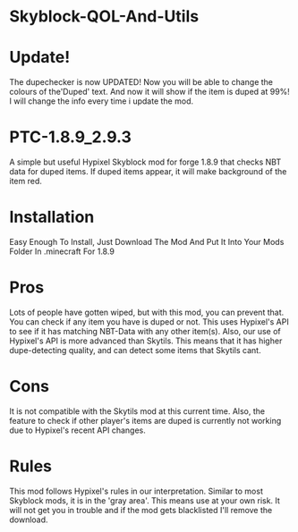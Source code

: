 # Skyblock-QOL-And-Utils
# Update!
The dupechecker is now UPDATED! 
Now you will be able to change the colours of the'Duped' text. And now it will show if the item is duped at 99%! I will change the info every time i update the mod.

# PTC-1.8.9_2.9.3
A simple but useful Hypixel Skyblock mod for forge 1.8.9 that checks NBT data for duped items. If duped items appear, it will make background of the item red.

# Installation
Easy Enough To Install, Just Download The Mod And Put It Into Your Mods Folder In .minecraft For 1.8.9

# Pros
Lots of people have gotten wiped, but with this mod, you can prevent that. You can check if any item you have is duped or not. This uses Hypixel's API to see if it has matching NBT-Data with any other item(s). Also, our use of Hypixel's API is more advanced than Skytils. This means that it has higher dupe-detecting quality, and can detect some items that Skytils cant.

# Cons
It is not compatible with the Skytils mod at this current time. Also, the feature to check if other player's items are duped is currently not working due to Hypixel's recent API changes.

# Rules
This mod follows Hypixel's rules in our interpretation. Similar to most Skyblock mods, it is in the 'gray area'. This means use at your own risk. It will not get you in trouble and if the mod gets blacklisted I'll remove the download.
